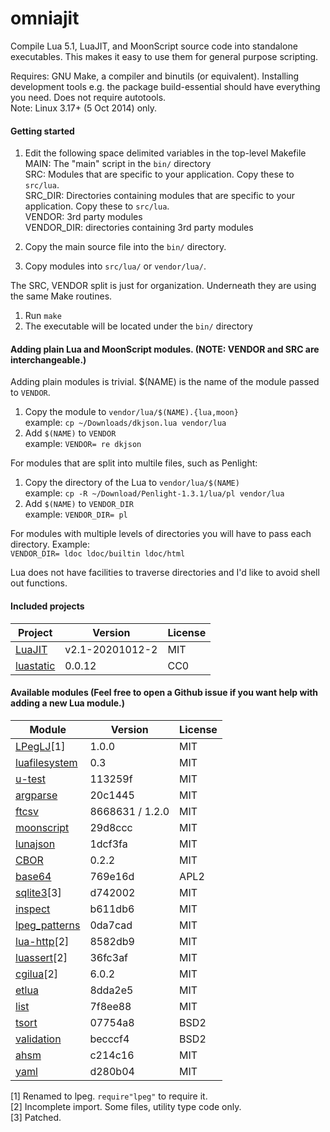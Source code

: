 omniajit
========

Compile Lua 5.1, LuaJIT, and MoonScript source code into standalone executables. This makes it easy to use them for general purpose scripting.

Requires: GNU Make, a compiler and binutils (or equivalent). Installing development tools e.g. the package build-essential should have everything you need. Does not require autotools.<br/>
Note: Linux 3.17+ (5 Oct 2014) only.

#### Getting started

1. Edit the following space delimited variables in the top-level Makefile<br/>
     MAIN: The "main" script in the `bin/` directory<br/>
     SRC: Modules that are specific to your application. Copy these to `src/lua`. <br/>
     SRC_DIR: Directories containing modules that are specific to your application. Copy these to `src/lua`.</br>
     VENDOR: 3rd party modules<br/>
     VENDOR_DIR: directories containing 3rd party modules<br/>

2. Copy the main source file into the `bin/` directory.

3. Copy modules into `src/lua/` or `vendor/lua/`.

The SRC, VENDOR split is just for organization. Underneath they are using the same Make routines.

1. Run `make`<br/>
2. The executable will be located under the `bin/` directory

#### Adding plain Lua and MoonScript modules. (NOTE: VENDOR and SRC are interchangeable.)

Adding plain modules is trivial. $(NAME) is the name of the module passed to `VENDOR`.

1. Copy the module to `vendor/lua/$(NAME).{lua,moon}`<br/>
  example: `cp ~/Downloads/dkjson.lua vendor/lua`
1. Add `$(NAME)` to `VENDOR`<br/>
  example: `VENDOR= re dkjson`

For modules that are split into multile files, such as Penlight:

1. Copy the directory of the Lua to `vendor/lua/$(NAME)`<br/>
  example: `cp -R ~/Download/Penlight-1.3.1/lua/pl vendor/lua`
1. Add `$(NAME)` to `VENDOR_DIR`<br/>
  example: `VENDOR_DIR= pl`

For modules with multiple levels of directories you will have to pass each directory. Example:<br/>
  `VENDOR_DIR= ldoc ldoc/builtin ldoc/html`

Lua does not have facilities to traverse directories and I'd like to avoid shell out functions.

#### Included projects

Project                                                     | Version             | License
------------------------------------------------------------|---------------------|---------
[LuaJIT](https://github.com/openresty/luajit2)              | v2.1-20201012-2     | MIT
[luastatic](https://github.com/ers35/luastatic)             | 0.0.12              | CC0

#### Available modules (Feel free to open a Github issue if you want help with adding a new Lua module.)

Module                                                            | Version         | License
------------------------------------------------------------------|-----------------|---------
[LPegLJ](https://github.com/sacek/LPegLJ)[1]                      | 1.0.0           | MIT
[luafilesystem](https://github.com/spacewander/luafilesystem)     | 0.3             | MIT
[u-test](https://github.com/IUdalov/u-test)                       | 113259f         | MIT
[argparse](https://github.com/luarocks/argparse)                  | 20c1445         | MIT
[ftcsv](https://github.com/FourierTransformer/ftcsv)              | 8668631 / 1.2.0 | MIT
[moonscript](https://moonscript.org)                              | 29d8ccc         | MIT
[lunajson](https://github.com/grafi-tt/lunajson)                  | 1dcf3fa         | MIT
[CBOR](https://framagit.org/fperrad/lua-ConciseSerialization)     | 0.2.2           | MIT
[base64](https://github.com/jsolman/luajit-mime-base64/)          | 769e16d         | APL2
[sqlite3](https://github.com/stepelu/lua-ljsqlite3)[3]            | d742002         | MIT
[inspect](https://github.com/kikito/inspect.lua)                  | b611db6         | MIT
[lpeg_patterns](https://github.com/daurnimator/lpeg_patterns)     | 0da7cad         | MIT
[lua-http](https://github.com/daurnimator/lua-http)[2]            | 8582db9         | MIT
[luassert](https://github.com/Olivine-Labs/luassert)[2]           | 36fc3af         | MIT
[cgilua](https://github.com/keplerproject/cgilua)[2]              | 6.0.2           | MIT
[etlua](https://github.com/leafo/etlua)                           | 8dda2e5         | MIT
[list](https://github.com/lalawue/ffi_list.lua)                   | 7f8ee88         | MIT
[tsort](https://github.com/bungle/lua-resty-tsort)                | 07754a8         | BSD2
[validation](https://github.com/bungle/lua-resty-validation)      | becccf4         | BSD2
[ahsm](https://github.com/xopxe/ahsm)                             | c214c16         | MIT
[yaml](https://github.com/peposso/lua-tinyyaml)                   | d280b04         | MIT

[1] Renamed to lpeg. `require"lpeg"` to require it.<br/>
[2] Incomplete import. Some files, utility type code only.<br/>
[3] Patched.<br/>
